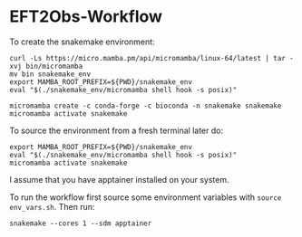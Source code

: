 # EFT2Obs-Workflow

To create the snakemake environment:
```
curl -Ls https://micro.mamba.pm/api/micromamba/linux-64/latest | tar -xvj bin/micromamba
mv bin snakemake_env
export MAMBA_ROOT_PREFIX=${PWD}/snakemake_env
eval "$(./snakemake_env/micromamba shell hook -s posix)"

micromamba create -c conda-forge -c bioconda -n snakemake snakemake
micromamba activate snakemake
```

To source the environment from a fresh terminal later do:
```
export MAMBA_ROOT_PREFIX=${PWD}/snakemake_env
eval "$(./snakemake_env/micromamba shell hook -s posix)"
micromamba activate snakemake
```

I assume that you have apptainer installed on your system. 

To run the workflow first source some environment variables with `source env_vars.sh`. Then run:
```
snakemake --cores 1 --sdm apptainer
```
